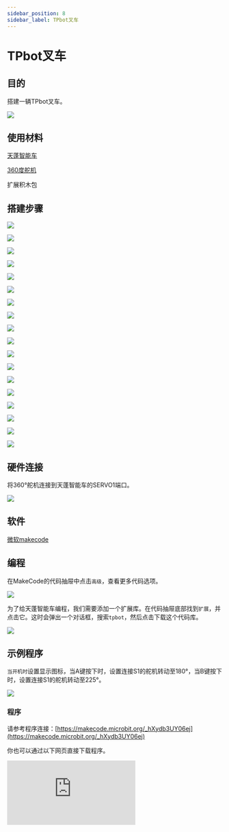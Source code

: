 ```yaml
---
sidebar_position: 8
sidebar_label: TPbot叉车
---
```


# TPbot叉车

## 目的

搭建一辆TPbot叉车。


![](./images/tpbot-brick-expansion-case-08-01.png)

## 使用材料


[天蓬智能车](https://www.elecfreaks.com/tpbot.html)

[360度舵机](https://www.elecfreaks.com/geekservo-2kg-360-degrees-compatible-with-lego.html)

扩展积木包



## 搭建步骤

![](./images/tpbot-brick-expansion-step-08-01.png)

![](./images/tpbot-brick-expansion-step-08-02.png)

![](./images/tpbot-brick-expansion-step-08-03.png)

![](./images/tpbot-brick-expansion-step-08-04.png)

![](./images/tpbot-brick-expansion-step-08-05.png)

![](./images/tpbot-brick-expansion-step-08-06.png)

![](./images/tpbot-brick-expansion-step-08-07.png)

![](./images/tpbot-brick-expansion-step-08-08.png)

![](./images/tpbot-brick-expansion-step-08-09.png)

![](./images/tpbot-brick-expansion-step-08-10.png)

![](./images/tpbot-brick-expansion-step-08-11.png)

![](./images/tpbot-brick-expansion-step-08-12.png)

![](./images/tpbot-brick-expansion-step-08-13.png)

![](./images/tpbot-brick-expansion-step-08-14.png)

![](./images/tpbot-brick-expansion-step-08-15.png)

![](./images/tpbot-brick-expansion-step-08-16.png)

![](./images/tpbot-brick-expansion-step-08-17.png)

![](./images/tpbot-brick-expansion-step-08-18.png)


## 硬件连接

将360°舵机连接到天蓬智能车的SERVO1端口。

![](./images/tpbot-brick-expansion-case-01-02.png)


## 软件

[微软makecode](https://makecode.microbit.org/#)


## 编程



在MakeCode的代码抽屉中点击`高级`，查看更多代码选项。

![](./images/tpbot-brick-expansion-case-01-03.png)

为了给天蓬智能车编程，我们需要添加一个扩展库。在代码抽屉底部找到`扩展`，并点击它。这时会弹出一个对话框，搜索`tpbot`，然后点击下载这个代码库。

![](./images/tpbot-brick-expansion-case-01-04.png)


## 示例程序

`当开机时`设置显示图标，当A键按下时，设置连接S1的舵机转动至180°，当B键按下时，设置连接S1的舵机转动至225°。

![](./images/tpbot-brick-expansion-case-08-05.png)


### 程序

请参考程序连接：[https://makecode.microbit.org/_hXydb3UY06ej](https://makecode.microbit.org/_hXydb3UY06ej)

你也可以通过以下网页直接下载程序。

<div
    style={{
        position: 'relative',
        paddingBottom: '60%',
        overflow: 'hidden',
    }}
>
    <iframe
        src="https://makecode.microbit.org/_hXydb3UY06ej"
        frameborder="0"
        sandbox="allow-popups allow-forms allow-scripts allow-same-origin"
        style={{
            position: 'absolute',
            width: '100%',
            height: '100%',
        }}
    />
</div>

## 结论


当A键按下时，TPbot叉车放下车叉，当B键按下时，TPbot叉车抬起车叉。
